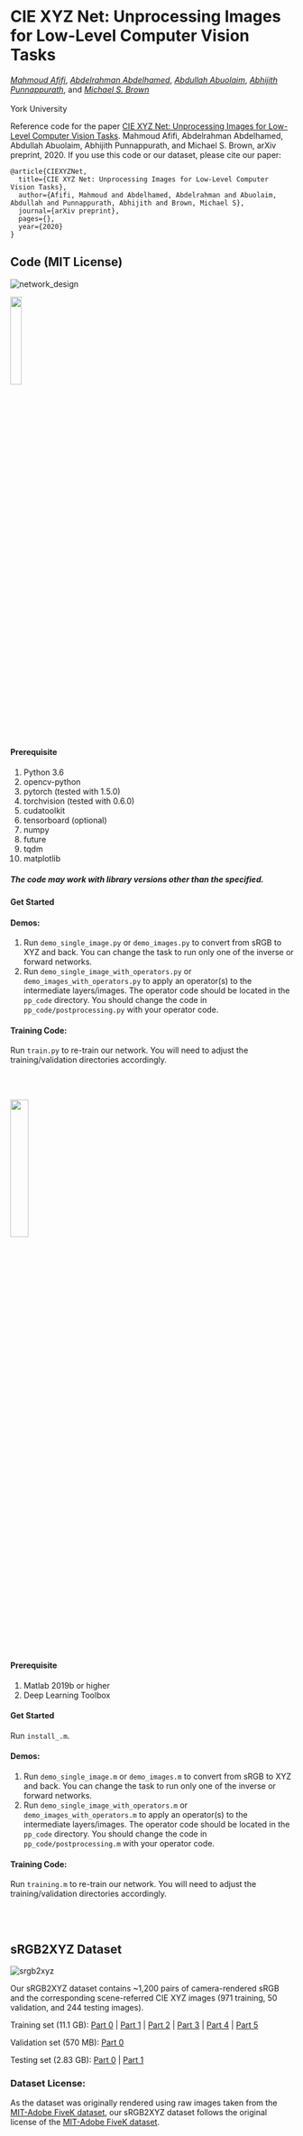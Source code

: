 # CIE XYZ Net: Unprocessing Images for Low-Level Computer Vision Tasks
*[Mahmoud Afifi](https://sites.google.com/view/mafifi)*, *[Abdelrahman Abdelhamed](https://www.eecs.yorku.ca/~kamel/)*, *[Abdullah Abuolaim](https://sites.google.com/view/abdullah-abuolaim/)*, *[Abhijith Punnappurath](https://abhijithpunnappurath.github.io/)*, and  *[Michael S. Brown](http://www.cse.yorku.ca/~mbrown/)*
<br></br>York University

Reference code for the paper [CIE XYZ Net: Unprocessing Images for Low-Level Computer Vision Tasks](https://arxiv.org/pdf/2006.12709.pdf). Mahmoud Afifi, Abdelrahman Abdelhamed, Abdullah Abuolaim, Abhijith Punnappurath, and Michael S. Brown, arXiv preprint, 2020. If you use this code or our dataset, please cite our paper:
```
@article{CIEXYZNet,
  title={CIE XYZ Net: Unprocessing Images for Low-Level Computer Vision Tasks},
  author={Afifi, Mahmoud and Abdelhamed, Abdelrahman and Abuolaim, Abdullah and Punnappurath, Abhijith and Brown, Michael S},
  journal={arXiv preprint},
  pages={},
  year={2020}
}
```


## Code (MIT License)
![network_design](https://user-images.githubusercontent.com/37669469/81250194-550b1700-8fee-11ea-8a69-0fde90f1062f.jpg)

<!-- PyTorch -->

<p align="left">
  <img width = 20% src="https://user-images.githubusercontent.com/37669469/81490764-0c549780-9254-11ea-813c-02de8da42102.png">
</p>

#### Prerequisite
1. Python 3.6
2. opencv-python
3. pytorch (tested with 1.5.0)
4. torchvision (tested with 0.6.0)
5. cudatoolkit
6. tensorboard (optional)
7. numpy 
8. future
9. tqdm
10. matplotlib

##### The code may work with library versions other than the specified.

#### Get Started

#### Demos:
1. Run `demo_single_image.py` or `demo_images.py` to convert from sRGB to XYZ and back. You can change the task to run only one of the inverse or forward networks.
2. Run `demo_single_image_with_operators.py` or `demo_images_with_operators.py` to apply an operator(s) to the intermediate layers/images. The operator code should be located in the `pp_code` directory. You should change the code in `pp_code/postprocessing.py` with your operator code. 

#### Training Code:
Run `train.py` to re-train our network. You will need to adjust the training/validation directories accordingly. 

<br></br>

<!-- Matlab -->

<p align="left">
  <img width = 25% src="https://user-images.githubusercontent.com/37669469/81493516-e1c40800-926e-11ea-8685-11f41ade7ed4.png">
</p>

#### Prerequisite
1. Matlab 2019b or higher 
2. Deep Learning Toolbox

#### Get Started
Run `install_.m`. 

#### Demos:
1. Run `demo_single_image.m` or `demo_images.m` to convert from sRGB to XYZ and back. You can change the task to run only one of the inverse or forward networks.
2. Run `demo_single_image_with_operators.m` or `demo_images_with_operators.m` to apply an operator(s) to the intermediate layers/images. The operator code should be located in the `pp_code` directory. You should change the code in `pp_code/postprocessing.m` with your operator code. 

#### Training Code:
Run `training.m` to re-train our network. You will need to adjust the training/validation directories accordingly. 


<br></br>



## sRGB2XYZ Dataset
![srgb2xyz](https://user-images.githubusercontent.com/37669469/80854947-4eedf280-8c0a-11ea-8ada-e12bea63bdc6.jpg)

Our sRGB2XYZ dataset contains ~1,200 pairs of camera-rendered sRGB and the corresponding scene-referred CIE XYZ images (971 training, 50 validation, and 244 testing images).

Training set (11.1 GB): [Part 0](https://ln2.sync.com/dl/a2894dbb0/sp365wf7-rtd9tujt-kaqqpcpq-mnpph44z) | [Part 1](https://ln2.sync.com/dl/d55a95be0/zg95xg6u-n8nf7kc5-pttv6z8f-n4yu3yny) | [Part 2](https://ln2.sync.com/dl/fb406ca40/j5wmbqdx-knia8qia-cm9yisub-mjcmmbjy) | [Part 3](https://ln2.sync.com/dl/508d5e380/tyhx4efv-ibirjzzu-vid3hjdr-m4j2yxan) | [Part 4](https://ln2.sync.com/dl/e0941e650/hsu3z5dp-fa5ird2b-uiv8tqjy-nfq6cje6) | [Part 5](https://ln2.sync.com/dl/258b02190/9jmarz63-ct33xx4e-x4ikhfwt-guan99b7) 

Validation set (570 MB): [Part 0](https://ln2.sync.com/dl/de4bc8380/xiughx76-cf6xcbp4-vzr73pde-3iyf4spk) 

Testing set (2.83 GB): [Part 0](https://ln2.sync.com/dl/bb19d1b90/nv38zdmq-n4b46kgq-hv7sj472-dfxbzz2u) | [Part 1](https://ln2.sync.com/dl/17f046300/5qcidmk6-rqhqqy57-dwybi55v-f8kz9xku)

### Dataset License:
As the dataset was originally rendered using raw images taken from the [MIT-Adobe FiveK dataset](https://data.csail.mit.edu/graphics/fivek/), our sRGB2XYZ dataset follows the original license of the [MIT-Adobe FiveK dataset](https://data.csail.mit.edu/graphics/fivek/).

